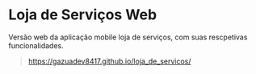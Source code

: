 # Loja de Serviços Web

Versão web da aplicação mobile loja de serviços, com suas rescpetivas funcionalidades.



>https://gazuadev8417.github.io/loja_de_servicos/
